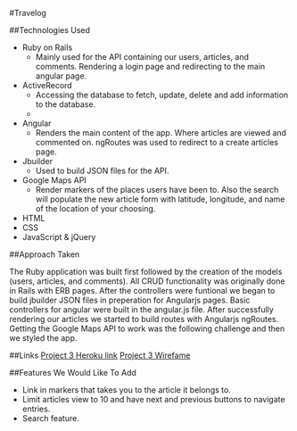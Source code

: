 #Travelog


##Technologies Used

- Ruby on Rails
    * Mainly used for the API containing our users, articles, and comments. Rendering a login page and redirecting to the main angular page.
- ActiveRecord
    * Accessing the database to fetch, update, delete and add information to the database.
    *
- Angular
    * Renders the main content of the app. Where articles are viewed and commented on. ngRoutes was used to redirect to a create articles page.
- Jbuilder
    * Used to build JSON files for the API.
- Google Maps API
    * Render markers of the places users have been to. Also the search will populate the new article form with latitude, longitude, and name of the location of your choosing.
- HTML
- CSS
- JavaScript & jQuery


##Approach Taken

The Ruby application was built first followed by the creation of the models (users, articles, and comments). All CRUD functionality was originally done in Rails with ERB pages. After the controllers were funtional we began to build jbuilder JSON files in preperation for Angularjs pages. Basic controllers for angular were built in the angular.js file. After successfully rendering our articles we started to build routes with Angularjs ngRoutes. Getting the Google Maps API to work was the following challenge and then we styled the app.

##Links
[Project 3 Heroku link](https://secure-depths-2496.herokuapp.com)
[Project 3 Wirefame](https://github.com/Barbara518/project-three/blob/development/Project3Mockup.pdf)

##Features We Would Like To Add

- Link in markers that takes you to the article it belongs to.
- Limit articles view to 10 and have next and previous buttons to navigate entries.
- Search feature.
